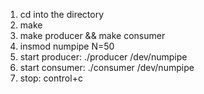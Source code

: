 1. cd into the directory
2. make
3. make producer && make consumer
4. insmod numpipe N=50
5. start producer: ./producer /dev/numpipe
6. start consumer: ./consumer /dev/numpipe
7. stop: control+c

